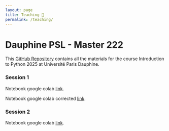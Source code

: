 ```yaml
---
layout: page
title: Teaching 🏫
permalink: /teaching/
---
```


# Dauphine PSL - Master 222 

This [GitHub Repository](https://github.com/Zaltarba/PSL_python_for_finance/tree/main) contains all the materials for the course Introduction to Python 2025 at Université Paris Dauphine.

### Session 1 

Notebook google colab [link](https://colab.research.google.com/github/Zaltarba/PSL_python_for_finance/blob/main/python_session_1.ipynb).

Notebook google colab corrected [link](https://colab.research.google.com/github/Zaltarba/PSL_python_for_finance/blob/main/python_session_1_corrected.ipynb).


### Session 2 

Notebook google colab [link](https://colab.research.google.com/github/Zaltarba/PSL_python_for_finance/blob/main/python_session_2.ipynb).
